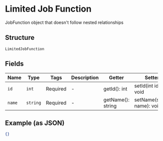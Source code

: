 
# Limited Job Function

JobFunction object that doesn't
follow nested relationships

## Structure

`LimitedJobFunction`

## Fields

| Name | Type | Tags | Description | Getter | Setter |
|  --- | --- | --- | --- | --- | --- |
| `id` | `int` | Required | - | getId(): int | setId(int id): void |
| `name` | `string` | Required | - | getName(): string | setName(string name): void |

## Example (as JSON)

```json
{}
```

